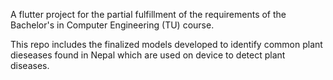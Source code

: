 A flutter project for the partial fulfillment of the requirements of the Bachelor's in Computer Engineering (TU) course.

This repo includes the finalized models developed to identify common plant dieseases found in Nepal which are used on device to detect plant diseases.